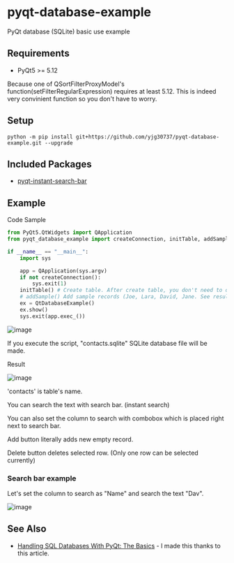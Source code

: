 # pyqt-database-example
PyQt database (SQLite) basic use example

## Requirements
* PyQt5 >= 5.12

Because one of QSortFilterProxyModel's function(setFilterRegularExpression) requires at least 5.12. This is indeed very convinient function so you don't have to worry.

## Setup
`python -m pip install git+https://github.com/yjg30737/pyqt-database-example.git --upgrade`

## Included Packages
* <a href="https://github.com/yjg30737/pyqt-instant-search-bar.git">pyqt-instant-search-bar</a>

## Example
Code Sample
```python
from PyQt5.QtWidgets import QApplication
from pyqt_database_example import createConnection, initTable, addSample, QtDatabaseExample

if __name__ == "__main__":
    import sys

    app = QApplication(sys.argv)
    if not createConnection():
        sys.exit(1)
    initTable() # Create table. After create table, you don't need to do it unless you want to make the table to empty.
    # addSample() Add sample records (Joe, Lara, David, Jane. See result image below.)
    ex = QtDatabaseExample()
    ex.show()
    sys.exit(app.exec_())
```

![image](https://user-images.githubusercontent.com/55078043/177900006-31577341-84f3-4d87-bfff-36765fc3334c.png)

If you execute the script, "contacts.sqlite" SQLite database file will be made.

Result


![image](https://user-images.githubusercontent.com/55078043/183241774-786ad283-2461-4ef7-8b7e-f3c27c25ae92.png)

'contacts' is table's name.

You can search the text with search bar. (instant search)

You can also set the column to search with combobox which is placed right next to search bar.

Add button literally adds new empty record.

Delete button deletes selected row. (Only one row can be selected currently)

### Search bar example

Let's set the column to search as "Name" and search the text "Dav".

![image](https://user-images.githubusercontent.com/55078043/183241795-5cb1a0cc-a551-4f0e-add7-f01ae7e7085e.png)

## See Also

* <a href="https://realpython.com/python-pyqt-database/#reader-comments">Handling SQL Databases With PyQt: The Basics</a> - I made this thanks to this article.
